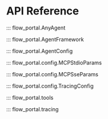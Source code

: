 # API Reference

::: flow_portal.AnyAgent

::: flow_portal.AgentFramework

::: flow_portal.AgentConfig

::: flow_portal.config.MCPStdioParams

::: flow_portal.config.MCPSseParams

::: flow_portal.config.TracingConfig

::: flow_portal.tools

::: flow_portal.tracing
